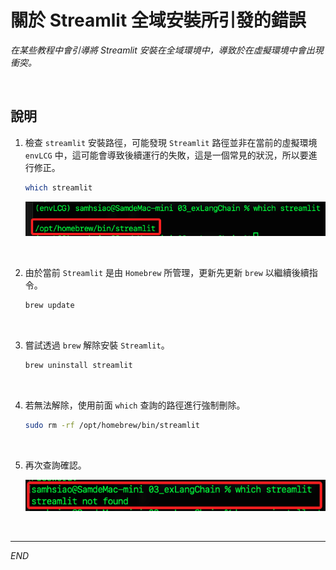 # 關於 Streamlit 全域安裝所引發的錯誤

_在某些教程中會引導將 Streamlit 安裝在全域環境中，導致於在虛擬環境中會出現衝突。_

<br>

## 說明

1. 檢查 `streamlit` 安裝路徑，可能發現 `Streamlit` 路徑並非在當前的虛擬環境 `envLCG` 中，這可能會導致後續運行的失敗，這是一個常見的狀況，所以要進行修正。

    ```bash
    which streamlit
    ```

    ![](images/img_01.png)

<br>

2. 由於當前 `Streamlit` 是由 `Homebrew` 所管理，更新先更新 `brew` 以繼續後續指令。

    ```bash
    brew update
    ```

<br>

3. 嘗試透過 `brew` 解除安裝 `Streamlit`。

    ```bash
    brew uninstall streamlit
    ```

<br>

4. 若無法解除，使用前面 `which` 查詢的路徑進行強制刪除。

    ```bash
    sudo rm -rf /opt/homebrew/bin/streamlit
    ```

<br>

5. 再次查詢確認。

    ![](images/img_02.png)

<br>

___

_END_
